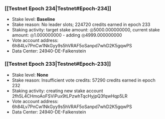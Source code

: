 ### [[Testnet Epoch 234|Testnet#Epoch-234]]
* Stake level: **Baseline**
* Stake reason: No leader slots; 224720 credits earned in epoch 233
* Staking activity: target stake amount: ◎5000.000000000, current stake amount: ◎1.000000000 - adding ◎4999.000000000
* Vote account address: 6h84Lv7PnCw1NkGyy9s5hVRAF5oSanpd7whD2K5gqwPS
* Data Center: 24940-DE-Falkenstein
### [[Testnet Epoch 233|Testnet#Epoch-233]]
* Stake level: **None**
* Stake reason: Insufficient vote credits: 57290 credits earned in epoch 232
* Staking activity: creating new stake account 2fh5L4CHmoAoFSViPux9tLPzwhTqcHyjpQ3fqwHqp5LR
* Vote account address: 6h84Lv7PnCw1NkGyy9s5hVRAF5oSanpd7whD2K5gqwPS
* Data Center: 24940-DE-Falkenstein